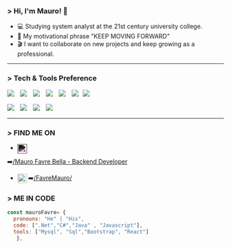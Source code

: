 ### > Hi, I'm Mauro! 🤙  


* 💻 Studying system analyst at the 21st century university college. 
* 👀 My motivational phrase "KEEP MOVING FORWARD"  
* 🎬 I want to collaborate on new projects and keep growing as a professional.
---

### > Tech & Tools Preference

<img src = "https://img.shields.io/badge/-C%23-0078D7?style=flat&logo=c-sharp&logoColor=white" style="margin-right: 10px;"> <img src="https://img.shields.io/badge/-Java-007396?style=flat&logo=java&logoColor=white" style="margin-right: 10px;" > <img src="https://img.shields.io/badge/-MySQL-4479A1?style=flat&logo=mysql&logoColor=white" style="margin-right: 10px;">
<img src="https://img.shields.io/badge/-SQL-CC2927?style=flat&logo=microsoft-sql-server&logoColor=white" style="margin-right: 10px;"> <img src="https://img.shields.io/badge/-JavaScript-eed718?style=flat&logo=javascript&logoColor=ffffff" style="margin-right: 10px;"> <img src="https://img.shields.io/badge/-React-000000?style=flat&logo=react&logoColor=00c8ff" style="margin-right: 10px;" ><img src = "https://img.shields.io/badge/-CSS3-1572B6?style=flat&logo=css3&logoColor=white" style="margin-right: 10px;">

<img src="http://img.shields.io/badge/-Git-F1502F?style=flat&logo=git&logoColor=FFFFFF" style="margin-right: 10px;"> <img src="http://img.shields.io/badge/-Github-000000?style=flat&logo=github&logoColor=FFFFFF" style="margin-right: 10px;"> <img src="https://img.shields.io/badge/-Bootstrap-563D7C?style=flat&logo=bootstrap&logoColor=white" style="margin-right: 10px;"> <img src="http://img.shields.io/badge/-VS%20Code-007ACC?style=flat&logo=visual%20studio%20code&logoColor=white" style="margin-right: 10px;">


---

### > FIND ME ON 

* <img align="left" width="22px" src="https://cdn.jsdelivr.net/npm/simple-icons@v3/icons/linkedin.svg" style="filter: invert(1);">
 ➡️[/Mauro Favre Bella - Backend Developer](https://www.linkedin.com/in/maurofavre2/)
* <img align="left" width="22px" src="https://cdn.jsdelivr.net/npm/simple-icons@v3/icons/instagram.svg" /> ➡️[/FavreMauro/](https://www.instagram.com/maurofavre/)


### > ME IN CODE
```javascript
const mauroFavre= {
  pronouns: "He" | "His",
  code: [".Net","C#","Java" , "Javascript"],
  tools: ["Mysql", "Sql","Bootstrap", "React"]
   },
 
